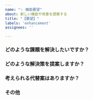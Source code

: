 ```yaml
---
name: "✨ 機能要望"
about: 新しい機能や改善を提案する
title: "【要望】"
labels: 'enhancement'
assignees: ''

---
```


### どのような課題を解決したいですか？
### どのような解決策を提案しますか？
### 考えられる代替案はありますか？
### その他